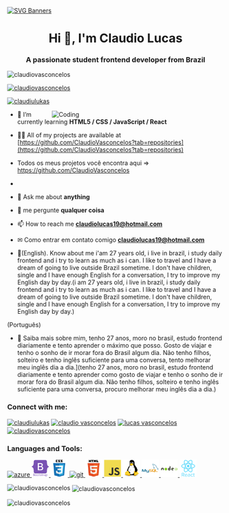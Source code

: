 
[![SVG Banners](https://svg-banners.vercel.app/api?type=typeWriter&text1=Wellcome%20To%20My%20Little%20World%20☕👨‍💻&width=800&height=400)](https://github.com/Akshay090/svg-banners)



<h1 align="center">Hi 👋, I'm Claudio Lucas</h1>
<h3 align="center">A passionate student frontend developer from Brazil</h3>

<p align="left"> <img src="https://komarev.com/ghpvc/?username=claudiovasconcelos&label=Profile%20views&color=0e75b6&style=flat" alt="claudiovasconcelos" /> </p>

<p align="left"> <a href="https://github.com/ryo-ma/github-profile-trophy"><img src="https://github-profile-trophy.vercel.app/?username=claudiovasconcelos" alt="claudiovasconcelos" /></a> </p>

<p align="left"> <a href="https://twitter.com/claudiulukas" target="blank"><img src="https://img.shields.io/twitter/follow/claudiulukas?logo=twitter&style=for-the-badge" alt="claudiulukas" /></a> </p>

<img align="right" alt="Coding" width="400" src="https://media1.giphy.com/media/kbRb4eyCNC0aMz5x68/giphy.gif?cid=ecf05e479e6njs68zza85uxshd4ujnzvd96lmukkjav372wt&rid=giphy.gif&ct=g">



- 🌱 I’m currently learning **HTML5 / CSS / JavaScript / React**

- 👨‍💻 All of my projects are available at [https://github.com/ClaudioVasconcelos?tab=repositories](https://github.com/ClaudioVasconcelos?tab=repositories)

- Todos os meus projetos você encontra aqui => https://github.com/ClaudioVasconcelos
- 
- 💬 Ask me about **anything**

- 💬 me pergunte **qualquer coisa**

- 📫 How to reach me **claudiolucas19@hotmail.com**

- ✉ Como entrar em contato comigo **claudiolucas19@hotmail.com**
      
- 📄(English). Know about me i'am 27 years old, i live in brazil, i study daily frontend and i try to learn as much as i can. I like to travel and I have a dream of going to live outside Brazil sometime. I don't have children, single and I have enough English for a conversation, I try to improve my English day by day.(i am 27 years old, i live in brazil, i study daily frontend and i try to learn as much as i can. I like to travel and I have a dream of going to live outside Brazil sometime. I don't have children, single and I have enough English for a conversation, I try to improve my English day by day.)

(Português)
- 📄 Saiba mais sobre mim, tenho 27 anos, moro no brasil, estudo frontend diariamente e tento aprender o máximo que posso. Gosto de viajar e tenho o sonho de ir morar fora do Brasil algum dia. Não tenho filhos, solteiro e tenho inglês suficiente para uma conversa, tento melhorar meu inglês dia a dia.](tenho 27 anos, moro no brasil, estudo frontend diariamente e tento aprender como gosto de viajar e tenho o sonho de ir morar fora do Brasil algum dia. Não tenho filhos, solteiro e tenho inglês suficiente para uma conversa, procuro melhorar meu inglês dia a dia.)


<h3 align="left">Connect with me:</h3>
<p align="left">
<a href="https://twitter.com/claudiulukas" target="blank"><img align="center" src="https://raw.githubusercontent.com/rahuldkjain/github-profile-readme-generator/master/src/images/icons/Social/twitter.svg" alt="claudiulukas" height="30" width="40" /></a>
<a href="https://linkedin.com/in/claudio vasconcelos" target="blank"><img align="center" src="https://raw.githubusercontent.com/rahuldkjain/github-profile-readme-generator/master/src/images/icons/Social/linked-in-alt.svg" alt="claudio vasconcelos" height="30" width="40" /></a>
<a href="https://fb.com/lucas vasconcelos" target="blank"><img align="center" src="https://raw.githubusercontent.com/rahuldkjain/github-profile-readme-generator/master/src/images/icons/Social/facebook.svg" alt="lucas vasconcelos" height="30" width="40" /></a>
<a href="https://instagram.com/claudiovasconcelos" target="blank"><img align="center" src="https://raw.githubusercontent.com/rahuldkjain/github-profile-readme-generator/master/src/images/icons/Social/instagram.svg" alt="claudiovasconcelos" height="30" width="40" /></a>
</p>

<h3 align="left">Languages and Tools:</h3>
<p align="left"> <a href="https://azure.microsoft.com/en-in/" target="_blank" rel="noreferrer"> <img src="https://www.vectorlogo.zone/logos/microsoft_azure/microsoft_azure-icon.svg" alt="azure" width="40" height="40"/> </a> <a href="https://getbootstrap.com" target="_blank" rel="noreferrer"> <img src="https://raw.githubusercontent.com/devicons/devicon/master/icons/bootstrap/bootstrap-plain-wordmark.svg" alt="bootstrap" width="40" height="40"/> </a> <a href="https://www.w3schools.com/css/" target="_blank" rel="noreferrer"> <img src="https://raw.githubusercontent.com/devicons/devicon/master/icons/css3/css3-original-wordmark.svg" alt="css3" width="40" height="40"/> </a> <a href="https://git-scm.com/" target="_blank" rel="noreferrer"> <img src="https://www.vectorlogo.zone/logos/git-scm/git-scm-icon.svg" alt="git" width="40" height="40"/> </a> <a href="https://www.w3.org/html/" target="_blank" rel="noreferrer"> <img src="https://raw.githubusercontent.com/devicons/devicon/master/icons/html5/html5-original-wordmark.svg" alt="html5" width="40" height="40"/> </a> <a href="https://developer.mozilla.org/en-US/docs/Web/JavaScript" target="_blank" rel="noreferrer"> <img src="https://raw.githubusercontent.com/devicons/devicon/master/icons/javascript/javascript-original.svg" alt="javascript" width="40" height="40"/> </a> <a href="https://www.linux.org/" target="_blank" rel="noreferrer"> <img src="https://raw.githubusercontent.com/devicons/devicon/master/icons/linux/linux-original.svg" alt="linux" width="40" height="40"/> </a> <a href="https://www.mysql.com/" target="_blank" rel="noreferrer"> <img src="https://raw.githubusercontent.com/devicons/devicon/master/icons/mysql/mysql-original-wordmark.svg" alt="mysql" width="40" height="40"/> </a> <a href="https://nodejs.org" target="_blank" rel="noreferrer"> <img src="https://raw.githubusercontent.com/devicons/devicon/master/icons/nodejs/nodejs-original-wordmark.svg" alt="nodejs" width="40" height="40"/> </a> <a href="https://reactjs.org/" target="_blank" rel="noreferrer"> <img src="https://raw.githubusercontent.com/devicons/devicon/master/icons/react/react-original-wordmark.svg" alt="react" width="40" height="40"/> </a> </p>

<p><img align="left" src="https://github-readme-stats.vercel.app/api/top-langs?username=claudiovasconcelos&show_icons=true&locale=en&layout=compact" alt="claudiovasconcelos" /></p>

<p>&nbsp;<img align="center" src="https://github-readme-stats.vercel.app/api?username=claudiovasconcelos&show_icons=true&locale=en" alt="claudiovasconcelos" /></p>

<p><img align="center" src="https://github-readme-streak-stats.herokuapp.com/?user=claudiovasconcelos&" alt="claudiovasconcelos" /></p>
